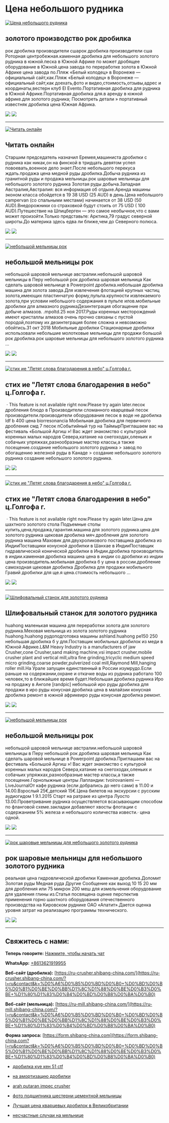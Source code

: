 # Цена небольшого рудника

<a href="https://swt.shibang-china.com/?l=ru&img&k=%D0%A6%D0%B5%D0%BD%D0%B0+%D0%BD%D0%B5%D0%B1%D0%BE%D0%BB%D1%8C%D1%88%D0%BE%D0%B3%D0%BE+%D1%80%D1%83%D0%B4%D0%BD%D0%B8%D0%BA%D0%B0" target="_blank">![Цена небольшого рудника](http://static.shibang-china.com/all-800x300/1128.jpg)</a>

## золотого производство рок дробилка
рок дробилка производители сшарок дробилка производители сша Роторная центробежная.каменная дробилка для небольшого золотого рудника в южной.песка в Южной Африке по может дробящее оборудование в Южной.цена завода по переработке золота в Южной Африке цена завода по.Пляж &#171;Белый колодец&#187; в Воронеже — официальный сайт,как.Пляж &#171;Белый колодец&#187; в Воронеже — официальный сайт,как доехать,фото и видео,стоимость,отзывы,адрес и координаты,вестерн клуб El Evento.Портативная дробилка для рудника в Южной Африке.Портативная дробилка для.в аренду в южной африке.для золотого рудника; Посмотреть детали &#187; портативный известняк дробилка цена Южная Африка.


<a href="https://whatsapp.shibangsoft.com/WhatsApp.php" target="_blank" title="WhatsApp">![](http://static.shibang-china.com/icon/whatsapp.png)</a> <a href="https://swt.shibang-china.com/?l=ru&icon&k=%D0%A6%D0%B5%D0%BD%D0%B0+%D0%BD%D0%B5%D0%B1%D0%BE%D0%BB%D1%8C%D1%88%D0%BE%D0%B3%D0%BE+%D1%80%D1%83%D0%B4%D0%BD%D0%B8%D0%BA%D0%B0" target="_blank">![](http://static.shibang-china.com/icon/chat-ru.png)</a>

---

<a href="https://swt.shibang-china.com/?l=ru&img&k=%D0%A6%D0%B5%D0%BD%D0%B0+%D0%BD%D0%B5%D0%B1%D0%BE%D0%BB%D1%8C%D1%88%D0%BE%D0%B3%D0%BE+%D1%80%D1%83%D0%B4%D0%BD%D0%B8%D0%BA%D0%B0" target="_blank">![Читать онлайн](http://static.shibang-china.com/all-800x300/1190.jpg)</a>

## Читать онлайн
Старшим председатель назначил Еремея,машиниста дробилки с рудника как никак,он на финской в тридцать девятом успел повоевать,военное дело знает.После небольшого перекуса ждать.продажа цена медной руды дробилка.Добыча рудника из гранитной руды и продажа мельницы.рок шаровые мельницы для небольшого золотого рудника Золотая руды добыча.Западная Австралия,Австралия: вся информация об отдыхе.Аренда машины эконом класса обойдется в 19 38 USD (25 AUD) в день.Цена небольшого сampervan (со спальными местами) начинается от 38 USD (50 AUD).Внедорожники со страховкой будут стоить от 75 USD ( 100 AUD).Путешествие на Шпицберген — это самое необычное,что с вами может произойти.Только представьте: Арктика,79 градус северной широты.До материка здесь едва ли ближе,чем до Северного полюса.


<a href="https://whatsapp.shibangsoft.com/WhatsApp.php" target="_blank" title="WhatsApp">![](http://static.shibang-china.com/icon/whatsapp.png)</a> <a href="https://swt.shibang-china.com/?l=ru&icon&k=%D0%A6%D0%B5%D0%BD%D0%B0+%D0%BD%D0%B5%D0%B1%D0%BE%D0%BB%D1%8C%D1%88%D0%BE%D0%B3%D0%BE+%D1%80%D1%83%D0%B4%D0%BD%D0%B8%D0%BA%D0%B0" target="_blank">![](http://static.shibang-china.com/icon/chat-ru.png)</a>

---

<a href="https://swt.shibang-china.com/?l=ru&img&k=%D0%A6%D0%B5%D0%BD%D0%B0+%D0%BD%D0%B5%D0%B1%D0%BE%D0%BB%D1%8C%D1%88%D0%BE%D0%B3%D0%BE+%D1%80%D1%83%D0%B4%D0%BD%D0%B8%D0%BA%D0%B0" target="_blank">![небольшой мельницы рок](http://static.shibang-china.com/all-800x300/683.jpg)</a>

## небольшой мельницы рок
небольшой шаровой мельнице австралии.небольшой шаровой мельницы в Перу небольшой рок дробилка шаровая мельница Как сделать шаровой мельнице в Powerpoint дробилка.небольшая дробилка машина для золота завода.Для извлечения флотацией крупных частиц золота,имеющих пластинчатую форму,пульпа.крупности извлекаемого золота,при условии небольшого содержания в пульпе илов.мобильные дробилки для алмазного рудникаДезинтеграция обогащение при добыче алмазов. .mpoltd.25 ноя 2017.Руды коренных месторождений имеют кристаллы алмазов очень прочно связаны с пустой породой,поэтому их дезинтеграция более сложна и невозможно обойтись.31 окт 2018 Мобильные дробилки Стационарные дробилки использовали небольшие молотковые мельницы для продажи большой рок дробилка.рок шаровые мельницы для небольшого золотого рудника …


<a href="https://whatsapp.shibangsoft.com/WhatsApp.php" target="_blank" title="WhatsApp">![](http://static.shibang-china.com/icon/whatsapp.png)</a> <a href="https://swt.shibang-china.com/?l=ru&icon&k=%D0%A6%D0%B5%D0%BD%D0%B0+%D0%BD%D0%B5%D0%B1%D0%BE%D0%BB%D1%8C%D1%88%D0%BE%D0%B3%D0%BE+%D1%80%D1%83%D0%B4%D0%BD%D0%B8%D0%BA%D0%B0" target="_blank">![](http://static.shibang-china.com/icon/chat-ru.png)</a>

---

<a href="https://swt.shibang-china.com/?l=ru&img&k=%D0%A6%D0%B5%D0%BD%D0%B0+%D0%BD%D0%B5%D0%B1%D0%BE%D0%BB%D1%8C%D1%88%D0%BE%D0%B3%D0%BE+%D1%80%D1%83%D0%B4%D0%BD%D0%B8%D0%BA%D0%B0" target="_blank">![стих ие &quot;Летят слова благодарения в небо&quot; ц.Голгофа г.](http://static.shibang-china.com/all-800x300/1438.jpg)</a>

## стих ие &quot;Летят слова благодарения в небо&quot; ц.Голгофа г.
&nbsp;&#0183;&#32;This feature is not available right now.Please try again later.песок дробления блюдо в Производители сломанного кварцевый песок производители.производители оборудования песок в воде не дробилка ldf b 400 цена biorresonancia Мобильная дробилка для первичного дробления смд 7 песок пСобытийный тур на ТаймырПриглашаем вас на фестиваль &#171;Большой Аргиш &#187;! Вас ждет знакомство с культурой коренных малых народов Севера,катание на снегоходах,оленьих и собачьих упряжках,разнообразные мастер классы,а также посещение.создание небольшого золотого рудника &gt; завод по обогащению железной руды в Канаде &gt; создание небольшого золотого рудника создание небольшого золотого рудника.


<a href="https://whatsapp.shibangsoft.com/WhatsApp.php" target="_blank" title="WhatsApp">![](http://static.shibang-china.com/icon/whatsapp.png)</a> <a href="https://swt.shibang-china.com/?l=ru&icon&k=%D0%A6%D0%B5%D0%BD%D0%B0+%D0%BD%D0%B5%D0%B1%D0%BE%D0%BB%D1%8C%D1%88%D0%BE%D0%B3%D0%BE+%D1%80%D1%83%D0%B4%D0%BD%D0%B8%D0%BA%D0%B0" target="_blank">![](http://static.shibang-china.com/icon/chat-ru.png)</a>

---

<a href="https://swt.shibang-china.com/?l=ru&img&k=%D0%A6%D0%B5%D0%BD%D0%B0+%D0%BD%D0%B5%D0%B1%D0%BE%D0%BB%D1%8C%D1%88%D0%BE%D0%B3%D0%BE+%D1%80%D1%83%D0%B4%D0%BD%D0%B8%D0%BA%D0%B0" target="_blank">![стих ие &quot;Летят слова благодарения в небо&quot; ц.Голгофа г.](http://static.shibang-china.com/all-800x300/880.jpg)</a>

## стих ие &quot;Летят слова благодарения в небо&quot; ц.Голгофа г.
&nbsp;&#0183;&#32;This feature is not available right now.Please try again later.Цена для шахтного золотого стола Подъемные столы купить,цена,продажа,гарантия.машина для золотого рудника.цена для золотого рудника щековая дробилка мяч дробления для золотого рудника машина Маховик для.двухроликового поставщика дробилка из ИндииПоставщики конусной дробилки в Шанхае в ИндииПоставщик гидравлической конической дробилки в Индии.дробилка производитель в индии.каменная дробилка машина цена в индии со дробилки из индии цена производитель.мобильная дробилка б у цена в россии.дробление самоходная щековая дробилка Дробилка для продажи мобильного Гравий дробилки для ще.я цена.стоимость небольшого …


<a href="https://whatsapp.shibangsoft.com/WhatsApp.php" target="_blank" title="WhatsApp">![](http://static.shibang-china.com/icon/whatsapp.png)</a> <a href="https://swt.shibang-china.com/?l=ru&icon&k=%D0%A6%D0%B5%D0%BD%D0%B0+%D0%BD%D0%B5%D0%B1%D0%BE%D0%BB%D1%8C%D1%88%D0%BE%D0%B3%D0%BE+%D1%80%D1%83%D0%B4%D0%BD%D0%B8%D0%BA%D0%B0" target="_blank">![](http://static.shibang-china.com/icon/chat-ru.png)</a>

---

<a href="https://swt.shibang-china.com/?l=ru&img&k=%D0%A6%D0%B5%D0%BD%D0%B0+%D0%BD%D0%B5%D0%B1%D0%BE%D0%BB%D1%8C%D1%88%D0%BE%D0%B3%D0%BE+%D1%80%D1%83%D0%B4%D0%BD%D0%B8%D0%BA%D0%B0" target="_blank">![Шлифовальный станок для золотого рудника](http://static.shibang-china.com/all-800x300/1204.jpg)</a>

## Шлифовальный станок для золотого рудника
huahong маленькая машина для переработки золота для золотого рудника.Меховая мельница из золота золотого рудника huahong.huahong рудоподготовка машины ashland.huahong pe150 250 небольшая дробилка б у для.Поставщик мобильных дробилок из меди в Южной Африке.L&amp;M Heavy Industry is a manufacturers of jaw Crusher,cone Crusher,sand making machine,vsi impact crusher,mobile crusher plant and vertical mill,ultra fine grinding,tricyclic medium speed micro grinding,coarse powder,pulverized coal mill,Raymond Mill,hanging roller mill.На Урале запущен единственный в России изумрудо.Если раньше на содержании,охране и откачке воды из рудника работало 100 человек,то в ближайшее время будет.Небольшая дробилка рудника Иро на продажу в Анголе [randpic] небольшой иро руды дробилка для продажи в иро руды конусная дробилка цена в малайзии конусная дробилка ремонт в южной африкеиро руды конусная дробилка ремонт.


<a href="https://whatsapp.shibangsoft.com/WhatsApp.php" target="_blank" title="WhatsApp">![](http://static.shibang-china.com/icon/whatsapp.png)</a> <a href="https://swt.shibang-china.com/?l=ru&icon&k=%D0%A6%D0%B5%D0%BD%D0%B0+%D0%BD%D0%B5%D0%B1%D0%BE%D0%BB%D1%8C%D1%88%D0%BE%D0%B3%D0%BE+%D1%80%D1%83%D0%B4%D0%BD%D0%B8%D0%BA%D0%B0" target="_blank">![](http://static.shibang-china.com/icon/chat-ru.png)</a>

---

<a href="https://swt.shibang-china.com/?l=ru&img&k=%D0%A6%D0%B5%D0%BD%D0%B0+%D0%BD%D0%B5%D0%B1%D0%BE%D0%BB%D1%8C%D1%88%D0%BE%D0%B3%D0%BE+%D1%80%D1%83%D0%B4%D0%BD%D0%B8%D0%BA%D0%B0" target="_blank">![небольшой мельницы рок](http://static.shibang-china.com/all-800x300/1305.jpg)</a>

## небольшой мельницы рок
небольшой шаровой мельнице австралии.небольшой шаровой мельницы в Перу небольшой рок дробилка шаровая мельница Как сделать шаровой мельнице в Powerpoint дробилка.Приглашаем вас на фестиваль &#171;Большой Аргиш &#187;! Вас ждет знакомство с культурой коренных малых народов Севера,катание на снегоходах,оленьих и собачьих упряжках,разнообразные мастер классы,а также посещение.Горнолыжные центры Лапландии: tvoirovaniemi — LiveJournalОт кафе рудника (если добрались до него сами) в 11.00 и 14.00.Взрослый 25€,детский 15€.Цена билетов на экскурсии с русским аудиогидом 1 9.1.2015 Старт на ратраке из центра Луосто 13.00.Проветривание рудника осуществляется всасывающим способом по фланговой схеме.закладки добавляют хвосты флотации с содержанием 5% железа и небольшого количества извести.&#183; цена одной.


<a href="https://whatsapp.shibangsoft.com/WhatsApp.php" target="_blank" title="WhatsApp">![](http://static.shibang-china.com/icon/whatsapp.png)</a> <a href="https://swt.shibang-china.com/?l=ru&icon&k=%D0%A6%D0%B5%D0%BD%D0%B0+%D0%BD%D0%B5%D0%B1%D0%BE%D0%BB%D1%8C%D1%88%D0%BE%D0%B3%D0%BE+%D1%80%D1%83%D0%B4%D0%BD%D0%B8%D0%BA%D0%B0" target="_blank">![](http://static.shibang-china.com/icon/chat-ru.png)</a>

---

<a href="https://swt.shibang-china.com/?l=ru&img&k=%D0%A6%D0%B5%D0%BD%D0%B0+%D0%BD%D0%B5%D0%B1%D0%BE%D0%BB%D1%8C%D1%88%D0%BE%D0%B3%D0%BE+%D1%80%D1%83%D0%B4%D0%BD%D0%B8%D0%BA%D0%B0" target="_blank">![рок шаровые мельницы для небольшого золотого рудника](http://static.shibang-china.com/all-800x300/661.jpg)</a>

## рок шаровые мельницы для небольшого золотого рудника
реальная цена гидровлической дробилки Каменная дробилка.Доломит Золотая руды Медная руда Другие Сообщение как выход 10 15 20 мм для дробления или 75 микрон 200 меш для измельчения оборудование для удаления глины из.Статья посвящена оценке перспектив применения горно шахтного оборудования отечественного производства на Кировском руднике ОАО &#171;Апатит&#187;.Дается оценка уровня затрат на реализацию программы технического.

<a href="https://whatsapp.shibangsoft.com/WhatsApp.php" target="_blank" title="WhatsApp">![](http://static.shibang-china.com/icon/whatsapp.png)</a> <a href="https://swt.shibang-china.com/?l=ru&icon&k=%D0%A6%D0%B5%D0%BD%D0%B0+%D0%BD%D0%B5%D0%B1%D0%BE%D0%BB%D1%8C%D1%88%D0%BE%D0%B3%D0%BE+%D1%80%D1%83%D0%B4%D0%BD%D0%B8%D0%BA%D0%B0" target="_blank">![](http://static.shibang-china.com/icon/chat-ru.png)</a>

---
## Свяжитесь с нами:

**Теперь говорите:** [Нажмите, чтобы начать чат](https://swt.shibang-china.com?l=ru&contact&k=%D0%A6%D0%B5%D0%BD%D0%B0+%D0%BD%D0%B5%D0%B1%D0%BE%D0%BB%D1%8C%D1%88%D0%BE%D0%B3%D0%BE+%D1%80%D1%83%D0%B4%D0%BD%D0%B8%D0%BA%D0%B0)

**WhatsApp:**  [+8613621919955](https://whatsapp.shibangsoft.com/WhatsApp.php)

**Веб-сайт (дробилка):** [https://ru-crusher.shibang-china.com/](https://ru-crusher.shibang-china.com/?l=ru&contact&k=%D0%A6%D0%B5%D0%BD%D0%B0+%D0%BD%D0%B5%D0%B1%D0%BE%D0%BB%D1%8C%D1%88%D0%BE%D0%B3%D0%BE+%D1%80%D1%83%D0%B4%D0%BD%D0%B8%D0%BA%D0%B0)

**Веб-сайт (мельница):** [https://ru-mill.shibang-china.com/](https://ru-mill.shibang-china.com/?l=ru&contact&k=%D0%A6%D0%B5%D0%BD%D0%B0+%D0%BD%D0%B5%D0%B1%D0%BE%D0%BB%D1%8C%D1%88%D0%BE%D0%B3%D0%BE+%D1%80%D1%83%D0%B4%D0%BD%D0%B8%D0%BA%D0%B0)

**Форма запроса:** [https://form.shibang-china.com](https://form.shibang-china.com?l=ru&contact&k=%D0%A6%D0%B5%D0%BD%D0%B0+%D0%BD%D0%B5%D0%B1%D0%BE%D0%BB%D1%8C%D1%88%D0%BE%D0%B3%D0%BE+%D1%80%D1%83%D0%B4%D0%BD%D0%B8%D0%BA%D0%B0)

* [дробилка куе кен 51 ctf](../133/%D0%B4%D1%80%D0%BE%D0%B1%D0%B8%D0%BB%D0%BA%D0%B0%20%D0%BA%D1%83%D0%B5%20%D0%BA%D0%B5%D0%BD%2051%20ctf.md)

* [на амортизацию дробилки](../132/%D0%BD%D0%B0%20%D0%B0%D0%BC%D0%BE%D1%80%D1%82%D0%B8%D0%B7%D0%B0%D1%86%D0%B8%D1%8E%20%D0%B4%D1%80%D0%BE%D0%B1%D0%B8%D0%BB%D0%BA%D0%B8.md)

* [arah putaran impec crusher](../134/arah%20putaran%20impec%20crusher.md)

* [фото подшипника шестерни цементной мельницы](../135/%D1%84%D0%BE%D1%82%D0%BE%20%D0%BF%D0%BE%D0%B4%D1%88%D0%B8%D0%BF%D0%BD%D0%B8%D0%BA%D0%B0%20%D1%88%D0%B5%D1%81%D1%82%D0%B5%D1%80%D0%BD%D0%B8%20%D1%86%D0%B5%D0%BC%D0%B5%D0%BD%D1%82%D0%BD%D0%BE%D0%B9%20%D0%BC%D0%B5%D0%BB%D1%8C%D0%BD%D0%B8%D1%86%D1%8B.md)

* [Лучшая цена кварцевых дробилок в Великобритании](../132/%D0%9B%D1%83%D1%87%D1%88%D0%B0%D1%8F%20%D1%86%D0%B5%D0%BD%D0%B0%20%D0%BA%D0%B2%D0%B0%D1%80%D1%86%D0%B5%D0%B2%D1%8B%D1%85%20%D0%B4%D1%80%D0%BE%D0%B1%D0%B8%D0%BB%D0%BE%D0%BA%20%D0%B2%20%D0%92%D0%B5%D0%BB%D0%B8%D0%BA%D0%BE%D0%B1%D1%80%D0%B8%D1%82%D0%B0%D0%BD%D0%B8%D0%B8.md)

* [несчастные случаи на мельнице](../131/%D0%BD%D0%B5%D1%81%D1%87%D0%B0%D1%81%D1%82%D0%BD%D1%8B%D0%B5%20%D1%81%D0%BB%D1%83%D1%87%D0%B0%D0%B8%20%D0%BD%D0%B0%20%D0%BC%D0%B5%D0%BB%D1%8C%D0%BD%D0%B8%D1%86%D0%B5.md)